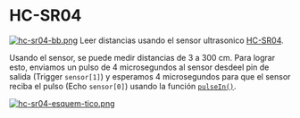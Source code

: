 # HC-SR04
[![hc-sr04-bb.png](https://i.postimg.cc/cJWJVQxS/hc-sr04-bb.png)](https://postimg.cc/Wd9jZqqW)
Leer distancias usando el sensor ultrasonico [HC-SR04](https://www.luisllamas.es/medir-distancia-con-arduino-y-sensor-de-ultrasonidos-hc-sr04/).

Usando el sensor, se puede medir distancias de 3 a 300 cm. Para lograr esto, enviamos un pulso de 4 microsegundos al sensor desdeel pin de salida (Trigger ```sensor[1]```) y esperamos 4 microsegundos para que el sensor reciba el pulso (Echo ```sensor[0]```) usando la función [```pulseIn()```](https://www.arduino.cc/reference/en/language/functions/advanced-io/pulsein/).

[![hc-sr04-esquem-tico.png](https://i.postimg.cc/7LNLDfhT/hc-sr04-esquem-tico.png)](https://postimg.cc/mct4yZQb)

